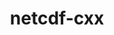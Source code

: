 ---
title: "netcdf-cxx"
layout: cache
categories: [package, v0.18.1]
meta: {"versions": ["4.2"], "compilers": ["gcc@=7.5.0"], "oss": ["ubuntu18.04"], "platforms": ["linux"], "targets": ["x86_64"], "stacks": ["data-vis-sdk", "root"], "num_specs": 1, "num_specs_by_stack": {"root": 1, "data-vis-sdk": 1}}
spec_details: [{"hash": "oqvefocseit2nkg2mukgop3pwxqjqlxt", "compiler": "gcc@=7.5.0", "versions": ["4.2"], "os": "ubuntu18.04", "platform": "linux", "target": "x86_64", "variants": ["+netcdf4"], "stacks": ["root", "data-vis-sdk"], "size": "-", "tarball": "https://binaries.spack.io/v0.18.1/build_cache/linux-ubuntu18.04-x86_64/gcc-7.5.0/netcdf-cxx-4.2/linux-ubuntu18.04-x86_64-gcc-7.5.0-netcdf-cxx-4.2-oqvefocseit2nkg2mukgop3pwxqjqlxt.spack"}]
---